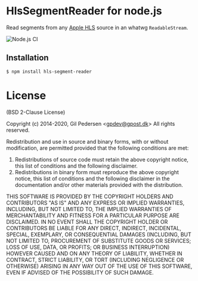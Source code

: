 # HlsSegmentReader for node.js

Read segments from any [Apple HLS](http://tools.ietf.org/html/draft-pantos-http-live-streaming) source in an whatwg `ReadableStream`.

![Node.js CI](https://github.com/kanongil/node-hls-segment-reader/workflows/Node.js%20CI/badge.svg?event=push)

## Installation

```sh
$ npm install hls-segment-reader
```

# License

(BSD 2-Clause License)

Copyright (c) 2014-2020, Gil Pedersen &lt;gpdev@gpost.dk&gt;
All rights reserved.

Redistribution and use in source and binary forms, with or without modification, are permitted provided that the following conditions are met:

1. Redistributions of source code must retain the above copyright notice, this list of conditions and the following disclaimer.
2. Redistributions in binary form must reproduce the above copyright notice, this list of conditions and the following disclaimer in the documentation and/or other materials provided with the distribution.

THIS SOFTWARE IS PROVIDED BY THE COPYRIGHT HOLDERS AND CONTRIBUTORS "AS IS" AND ANY EXPRESS OR IMPLIED WARRANTIES, INCLUDING, BUT NOT LIMITED TO, THE IMPLIED WARRANTIES OF MERCHANTABILITY AND FITNESS FOR A PARTICULAR PURPOSE ARE DISCLAIMED. IN NO EVENT SHALL THE COPYRIGHT HOLDER OR CONTRIBUTORS BE LIABLE FOR ANY DIRECT, INDIRECT, INCIDENTAL, SPECIAL, EXEMPLARY, OR CONSEQUENTIAL DAMAGES (INCLUDING, BUT NOT LIMITED TO, PROCUREMENT OF SUBSTITUTE GOODS OR SERVICES; LOSS OF USE, DATA, OR PROFITS; OR BUSINESS INTERRUPTION) HOWEVER CAUSED AND ON ANY THEORY OF LIABILITY, WHETHER IN CONTRACT, STRICT LIABILITY, OR TORT (INCLUDING NEGLIGENCE OR OTHERWISE) ARISING IN ANY WAY OUT OF THE USE OF THIS SOFTWARE, EVEN IF ADVISED OF THE POSSIBILITY OF SUCH DAMAGE.
